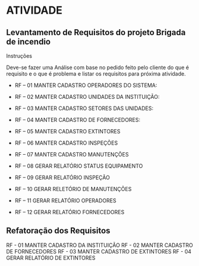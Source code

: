 
# ATIVIDADE

## Levantamento de Requisitos do projeto Brigada de incendio 

Instruções

Deve-se fazer uma Análise com base no pedido feito pelo cliente do que é requisito e o que é problema e listar os requisitos para próxima atividade.

- RF – 01 MANTER CADASTRO OPERADORES DO SISTEMA:
- RF – 02 MANTER CADASTRO UNIDADES DA INSTITUIÇÃO:
- RF – 03 MANTER CADASTRO SETORES DAS UNIDADES:

- RF – 04 MANTER CADASTRO DE FORNECEDORES:

- RF – 05 MANTER CADASTRO EXTINTORES
- RF – 06 MANTER CADASTRO INSPEÇÕES
- RF – 07 MANTER CADASTRO MANUTENÇÕES

- RF – 08 GERAR RELATÓRIO STATUS EQUIPAMENTO
- RF – 09 GERAR RELATÓRIO INSPEÇÃO
- RF – 10 GERAR RELETÓRIO DE MANUTENÇÕES
- RF – 11 GERAR RELATÓRIO OPERADORES
- RF – 12 GERAR RELATÓRIO FORNECEDORES



## Refatoração dos Requisitos

RF - 01  MANTER CADASTRO DA INSTITUIÇÃO 
RF - 02  MANTER CADASTRO DE FORNECEDORES
RF - 03  MANTER CADASTRO DE EXTINTORES
RF - 04  GERAR RELATÓRIO DE EXTINTORES